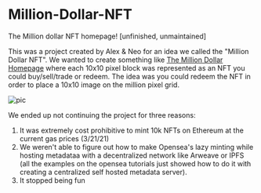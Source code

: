# Million-Dollar-NFT

The Million dollar NFT homepage! [unfinished, unmaintained]

This was a project created by Alex & Neo for an idea we called the "Million Dollar NFT". We wanted to create something like [The Million Dollar Homepage](http://www.milliondollarhomepage.com/) where each 10x10 pixel block was represented as an NFT you could buy/sell/trade or redeem. The idea was you could redeem the NFT in order to place a 10x10 image on the million pixel grid. 

![pic](https://i.imgur.com/4vzKXLc.png)

We ended up not continuing the project for three reasons: 
 1) It was extremely cost prohibitive to mint 10k NFTs on Ethereum at the current gas prices (3/21/21)
 2) We weren't able to figure out how to make Opensea's lazy minting while hosting metadataa with a decentralized network like Arweave or IPFS (all the examples on the opensea tutorials just showed how to do it with creating a centralized self hosted metadata server). 
 3) It stopped being fun
